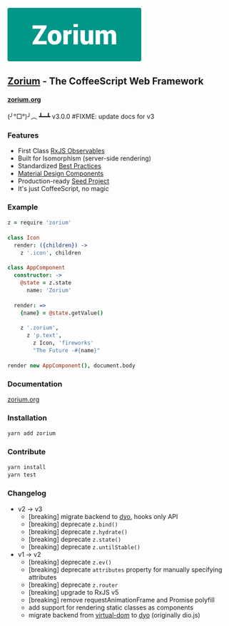 [![Zorium](./icons/zorium_logo.png)](https://zorium.org/)

## [Zorium](https://zorium.org/) - The CoffeeScript Web Framework

#### [zorium.org](https://zorium.org/)

(╯°□°)╯︵ ┻━┻
v3.0.0
#FIXME: update docs for v3

### Features

  - First Class [RxJS Observables](https://github.com/Reactive-Extensions/RxJS)
  - Built for Isomorphism (server-side rendering)
  - Standardized [Best Practices](https://zorium.org/best-practices)
  - [Material Design Components](https://zorium.org/paper)
  - Production-ready [Seed Project](https://github.com/Zorium/zorium-seed)
  - It's just CoffeeScript, no magic

### Example

```coffee
z = require 'zorium'

class Icon
  render: ({children}) ->
    z '.icon', children

class AppComponent
  constructor: ->
    @state = z.state
      name: 'Zorium'

  render: =>
    {name} = @state.getValue()

    z '.zorium',
      z 'p.text',
        z Icon, 'fireworks'
        "The Future -#{name}"

render new AppComponent(), document.body
```

### Documentation

[zorium.org](https://zorium.org/)

### Installation

```bash
yarn add zorium
```

### Contribute

```bash
yarn install
yarn test
```

### Changelog
  - v2 -> v3
    - [breaking] migrate backend to [dyo](https://github.com/thysultan/dyo), hooks only API
    - [breaking] deprecate `z.bind()`
    - [breaking] deprecate `z.hydrate()`
    - [breaking] deprecate `z.state()`
    - [breaking] deprecate `z.untilStable()`
  - v1 -> v2
    - [breaking] deprecate `z.ev()`
    - [breaking] deprecate `attributes` property for manually specifying attributes
    - [breaking] deprecate `z.router`
    - [breaking] upgrade to RxJS v5
    - [breaking] remove requestAnimationFrame and Promise polyfill
    - add support for rendering static classes as components
    - migrate backend from [virtual-dom](https://github.com/Matt-Esch/virtual-dom) to [dyo](https://github.com/thysultan/dyo) (originally dio.js)
